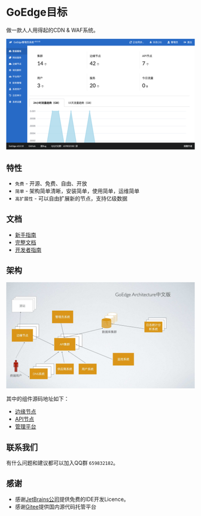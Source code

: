 # GoEdge目标
做一款人人用得起的CDN & WAF系统。

![架构](doc/screenshot.png)

## 特性
* `免费` - 开源、免费、自由、开放
* `简单` - 架构简单清晰，安装简单，使用简单，运维简单
* `高扩展性` - 可以自由扩展新的节点，支持亿级数据

## 文档
* [新手指南](https://edge.teaos.cn/docs/QuickStart/Index.md)
* [完整文档](https://edge.teaos.cn/docs)
* [开发者指南](https://edge.teaos.cn/docs/Developer/Build.md)

## 架构
![架构](doc/architect-zh.jpg)

其中的组件源码地址如下：
* [边缘节点](https://github.com/TeaOSLab/EdgeNode)
* [API节点](https://github.com/TeaOSLab/EdgeAPI)
* [管理平台](https://github.com/TeaOSLab/EdgeAdmin)

## 联系我们
有什么问题和建议都可以加入QQ群 `659832182`。

## 感谢
* 感谢[JetBrains公司](https://www.jetbrains.com/)提供免费的IDE开发Licence。
* 感谢[Gitee](https://gitee.com/)提供国内源代码托管平台